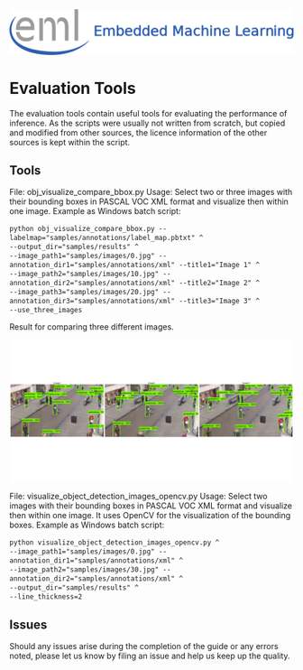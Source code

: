<div align="center">
  <img src="./images/eml_logo_and_text.png">
</div>

# Evaluation Tools

The evaluation tools contain useful tools for evaluating the performance of inference. As the scripts were usually not written from scratch, but copied 
and modified from other sources, the licence information of the other sources is kept within the script.

## Tools
File: obj_visualize_compare_bbox.py
Usage: Select two or three images with their bounding boxes in PASCAL VOC XML format and visualize then within one image.
Example as Windows batch script: 
```
python obj_visualize_compare_bbox.py --labelmap="samples/annotations/label_map.pbtxt" ^
--output_dir="samples/results" ^
--image_path1="samples/images/0.jpg" --annotation_dir1="samples/annotations/xml" --title1="Image 1" ^
--image_path2="samples/images/10.jpg" --annotation_dir2="samples/annotations/xml" --title2="Image 2" ^
--image_path3="samples/images/20.jpg" --annotation_dir3="samples/annotations/xml" --title3="Image 3" ^
--use_three_images
```

Result for comparing three different images.

<div align="center">
  <img src="./samples/results/bbox_0_10_20.jpg">
</div>


File: visualize_object_detection_images_opencv.py
Usage: Select two images with their bounding boxes in PASCAL VOC XML format and visualize then within one image.
It uses OpenCV for the visualization of the bounding boxes.
Example as Windows batch script: 
```
python visualize_object_detection_images_opencv.py ^
--image_path1="samples/images/0.jpg" --annotation_dir1="samples/annotations/xml" ^
--image_path2="samples/images/30.jpg" --annotation_dir2="samples/annotations/xml" ^
--output_dir="samples/results" ^
--line_thickness=2
```

## Issues
Should any issues arise during the completion of the guide or any errors noted, please let us know by filing an issue and help us keep up the quality.
